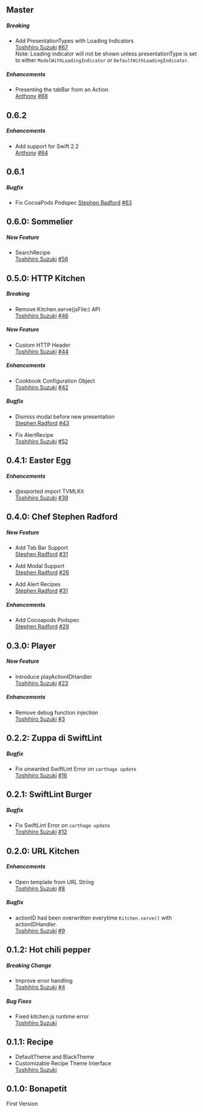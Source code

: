 ## Master
##### Breaking
* Add PresentationTypes with Loading Indicators  
  [Toshihiro Suzuki](https://github.com/toshi0383)
  [#67](https://github.com/toshi0383/TVMLKitchen/issues/67)  
  Note: Loading indicator will not be shown unless presentationType is set to either `ModalWithLoadingIndicator` or `DefaultWithLoadingIndicator`.

##### Enhancements
* Presenting the tabBar from an Action  
  [Anthony](https://github.com/anthonycastelli)
  [#68](https://github.com/toshi0383/TVMLKitchen/pull/68)

## 0.6.2
##### Enhancements
* Add support for Swift 2.2  
  [Anthony](https://github.com/anthonycastelli)
  [#64](https://github.com/toshi0383/TVMLKitchen/pull/64)

## 0.6.1
##### Bugfix
* Fix CocoaPods Podspec
  [Stephen Radford](https://github.com/steve228uk)
  [#63](https://github.com/toshi0383/TVMLKitchen/pull/63)

## 0.6.0: Sommelier
##### New Feature
* SearchRecipe  
  [Toshihiro Suzuki](https://github.com/toshi0383)
  [#56](https://github.com/toshi0383/TVMLKitchen/issues/56)

## 0.5.0: HTTP Kitchen
##### Breaking
* Remove Kitchen.serve(jsFile:) API  
  [Toshihiro Suzuki](https://github.com/toshi0383)
  [#46](https://github.com/toshi0383/TVMLKitchen/issues/46)

##### New Feature
* Custom HTTP Header  
  [Toshihiro Suzuki](https://github.com/toshi0383)
  [#44](https://github.com/toshi0383/TVMLKitchen/pull/44)

##### Enhancements
* Cookbook Configuration Object  
  [Toshihiro Suzuki](https://github.com/toshi0383)
  [#42](https://github.com/toshi0383/TVMLKitchen/pull/42)

##### Bugfix
* Dismiss modal before new presentation  
  [Stephen Radford](https://github.com/steve228uk)
  [#43](https://github.com/toshi0383/TVMLKitchen/pull/43)

* Fix AlertRecipe  
  [Toshihiro Suzuki](https://github.com/toshi0383)
  [#52](https://github.com/toshi0383/TVMLKitchen/pull/52)

## 0.4.1: Easter Egg
##### Enhancements
* @exported import TVMLKit  
  [Toshihiro Suzuki](https://github.com/toshi0383)
  [#39](https://github.com/toshi0383/TVMLKitchen/pull/39)

## 0.4.0: Chef Stephen Radford
##### New Feature

* Add Tab Bar Support  
  [Stephen Radford](https://github.com/steve228uk)
  [#31](https://github.com/toshi0383/TVMLKitchen/pull/31)

* Add Modal Support  
  [Stephen Radford](https://github.com/steve228uk)
  [#26](https://github.com/toshi0383/TVMLKitchen/pull/26)

* Add Alert Recipes  
  [Stephen Radford](https://github.com/steve228uk)
  [#31](https://github.com/toshi0383/TVMLKitchen/pull/31)

##### Enhancements

* Add Cocoapods Podspec  
  [Stephen Radford](https://github.com/steve228uk)
  [#29](https://github.com/toshi0383/TVMLKitchen/pull/29)

## 0.3.0: Player
##### New Feature
* Introduce playActionIDHandler  
  [Toshihiro Suzuki](https://github.com/toshi0383)
  [#23](https://github.com/toshi0383/TVMLKitchen/issues/23)

##### Enhancements
* Remove debug function injection  
  [Toshihiro Suzuki](https://github.com/toshi0383)
  [#3](https://github.com/toshi0383/TVMLKitchen/issues/3)

## 0.2.2: Zuppa di SwiftLint
##### Bugfix
* Fix unwanted SwiftLint Error on `carthage update`  
  [Toshihiro Suzuki](https://github.com/toshi0383)
  [#16](https://github.com/toshi0383/TVMLKitchen/pull/16)

## 0.2.1: SwiftLint Burger
##### Bugfix
* Fix SwiftLint Error on `carthage update`  
  [Toshihiro Suzuki](https://github.com/toshi0383)
  [#12](https://github.com/toshi0383/TVMLKitchen/issues/12)

## 0.2.0: URL Kitchen
##### Enhancements
* Open template from URL String  
  [Toshihiro Suzuki](https://github.com/toshi0383)
  [#8](https://github.com/toshi0383/TVMLKitchen/pull/8)

##### Bugfix
* actionID had been overwritten everytime `Kitchen.serve()` with actionIDHandler.  
  [Toshihiro Suzuki](https://github.com/toshi0383)
  [#9](https://github.com/toshi0383/TVMLKitchen/issues/9)

## 0.1.2: Hot chili pepper
##### Breaking Change
* Improve error handling  
  [Toshihiro Suzuki](https://github.com/toshi0383)
  [#4](https://github.com/toshi0383/TVMLKitchen/issues/4)

##### Bug Fixes
* Fixed kitchen.js runtime error  
  [Toshihiro Suzuki](https://github.com/toshi0383)

## 0.1.1: Recipe
* DefaultTheme and BlackTheme
* Customizable Recipe Theme Interface  
  [Toshihiro Suzuki](https://github.com/toshi0383)

## 0.1.0: Bonapetit
First Version

